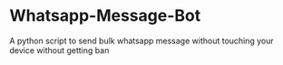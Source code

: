 # Whatsapp-Message-Bot
A python script to send bulk whatsapp message without touching your device without getting ban
